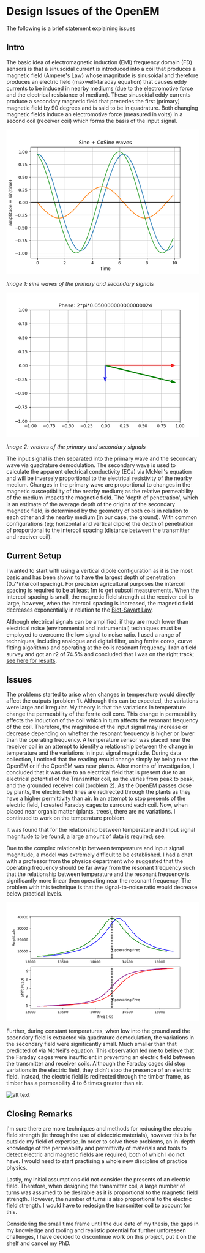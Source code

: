 # Design Issues of the OpenEM

The following is a brief statement explaining issues

## Intro

The basic idea of electromagnetic induction (EMI) frequency domain (FD) sensors is that a sinusoidal current is introduced into a coil that produces a magnetic field (Ampere's Law) whose magnitude is sinusoidal and therefore produces an electric field (maxwell-faraday equation) that causes eddy currents to be induced in nearby mediums (due to the electromotive force and the electrical resistance of medium). These sinusoidal eddy currents produce a secondary magnetic field that precedes the first (primary) magnetic field by 90 degrees and is said to be in quadrature. Both changing magnetic fields induce an electromotive force (measured in volts) in a second coil (receiver coil) which forms the basis of the input signal.

![alt text](waves/waves_sine.png)

_Image 1: sine waves of the primary and secondary signals_

![alt text](waves/wave_vectors.png)

_Image 2: vectors of the primary and secondary signals_

The input signal is then separated into the primary wave and the secondary wave via quadrature demodulation. The secondary wave is used to calculate the apparent electrical conductivity (ECa) via McNeil's equation and will be inversely proportional to the electrical resistivity of the nearby medium. Changes in the primary wave are proportional to changes in the magnetic susceptibility of the nearby medium; as the relative permeability of the medium impacts the magnetic field. The 'depth of penetration', which is an estimate of the average depth of the origins of the secondary magnetic field, is determined by the geometry of both coils in relation to each other and the nearby medium (in our case, the ground). With common configurations (eg; horizontal and vertical dipole) the depth of penetration of proportional to the intercoil spacing (distance between the transmitter and receiver coil).

## Current Setup

I wanted to start with using a vertical dipole configuration as it is the most basic and has been shown to have the largest depth of penetration (0.7*intercoil spacing). For precision agricultural purposes the intercoil spacing is required to be at least 1m to get subsoil measurements. When the intercoil spacing is small, the magnetic field strength at the receiver coil is large, however, when the intercoil spacing is increased, the magnetic field decreases exponentially in relation to the [Biot-Savart Law](Images/bsav.png).

Although electrical signals can be amplified, if they are much lower than electrical noise (environmental and instrumental) techniques must be employed to overcome the low signal to noise ratio. I used a range of techniques, including analogue and digital filter, using ferrite cores, curve fitting algorithms and operating at the coils resonant frequency. I ran a field survey and got an r2 of 74.5% and concluded that I was on the right track; [see here for results](https://github.com/KipCrossing/EMI_Field).

## Issues

The problems started to arise when changes in temperature would directly affect the outputs (problem 1). Although this can be expected, the variations were large and irregular. My theory is that the variations in temperature change the permeability of the ferrite coil core. This change in permeability affects the induction of the coil which in turn affects the resonant frequency of the coil. Therefore, the magnitude of the input signal may increase or decrease depending on whether the resonant frequency is higher or lower than the operating frequency. A temperature sensor was placed near the receiver coil in an attempt to identify a relationship between the change in temperature and the variations in input signal magnitude. During data collection, I noticed that the reading would change simply by being near the OpenEM or if the OpenEM was near plants. After months of investigation, I concluded that it was due to an electrical field that is present due to an electrical potential of the Transmitter coil, as the varies from peak to peak, and the grounded receiver coil (problem 2). As the OpenEM passes close by plants, the electric field lines are redirected through the plants as they have a higher permittivity than air. In an attempt to stop presents of the electric field, I created Faraday cages to surround each coil. Now, when placed near organic matter (plants, trees), there are no variations. I continued to work on the temperature problem.

It was found that for the relationship between temperature and input signal magnitude to be found, a large amount of data is required; [see](/Testing/).

Due to the complex relationship between temperature and input signal magnitude, a model was extremely difficult to be established. I had a chat with a professor from the physics department who suggested that the operating frequency should be far away from the resonant frequency such that the relationship between temperature and the resonant frequency is significantly more linear then operating near the resonant frequency. The problem with this technique is that the signal-to-noise ratio would decrease below practical levels.

![alt text](Testing/RF/Figure_2.png)

Further, during constant temperatures, when low into the ground and the secondary field is extracted via quadrature demodulation, the variations in the secondary field were significantly small. Much smaller than that predicted of via McNeil's equation. This observation led me to believe that the Faraday cages were insufficient in preventing an electric field between the transmitter and receiver coils. Although the Faraday cages did stop variations in the electric field, they didn't stop the presence of an electric field. Instead, the electric field is redirected through the timber frame, as timber has a permeability 4 to 6 times greater than air.

![alt text](Images/IMG_20191019_162631.jpg)

## Closing Remarks

I'm sure there are more techniques and methods for reducing the electric field strength (ie through the use of dielectric materials), however this is far outside my field of expertise. In order to solve these problems, an in-depth knowledge of the permeability and permittivity of materials and tools to detect electric and magnetic fields are required; both of which I do not have. I would need to start practising a whole new discipline of practice physics.

Lastly, my initial assumptions did not consider the presents of an electric field. Therefore, when designing the transmitter coil, a large number of turns was assumed to be desirable as it is proportional to the magnetic field strength. However, the number of turns is also proportional to the electric field strength. I would have to redesign the transmitter coil to account for this.

Considering the small time frame until the due date of my thesis, the gaps in my knowledge and tooling and realistic potential for further unforeseen challenges, I have decided to discontinue work on this project, put it on the shelf and cancel my PhD.
